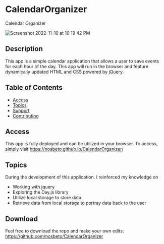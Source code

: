 # CalendarOrganizer
Calendar Organizer

![Screenshot 2022-11-10 at 10 19 42 PM](https://user-images.githubusercontent.com/114036566/201256449-e76a9f95-ab8a-4357-8cd9-87cccfb378ac.png)


## Description

This app is a  simple calendar application that allows a user to save events for each hour of the day. This app will run in the browser and feature dynamically updated HTML and CSS powered by jQuery. 

## Table of Contents

- [Access](#access)
- [Topics](#topics)
- [Support](#support)
- [Contributing](#contributing)



## Access
This app is fully deployed and can be utilized in your browser. To access, simply visit https://nosbeto.github.io/CalendarOrganizer/



## Topics

During the development of this application. I reinforced my knowledge on
- Working with jquery
- Exploring the Day.js library
- Utilize local storage to store data
- Retrieve data from local storage to portray data back to the user

## Download

Feel free to download the repo and make your own edits: https://github.com/nosbeto/CalendarOrganizer
